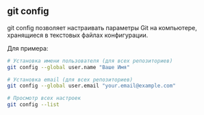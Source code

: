 ## git config
git config позволяет настраивать параметры Git на компьютере, хранящиеся в текстовых файлах конфигурации.

Для примера:

```bash
# Установка имени пользователя (для всех репозиториев)
git config --global user.name "Ваше Имя"

# Установка email (для всех репозиториев)
git config --global user.email "your.email@example.com"

# Просмотр всех настроек
git config --list